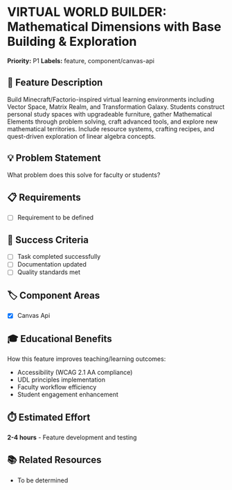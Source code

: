 # VIRTUAL WORLD BUILDER: Mathematical Dimensions with Base Building & Exploration

**Priority:** P1
**Labels:** feature, component/canvas-api

## 🚀 Feature Description
Build Minecraft/Factorio-inspired virtual learning environments including Vector Space, Matrix Realm, and Transformation Galaxy. Students construct personal study spaces with upgradeable furniture, gather Mathematical Elements through problem solving, craft advanced tools, and explore new mathematical territories. Include resource systems, crafting recipes, and quest-driven exploration of linear algebra concepts.

## 💡 Problem Statement
What problem does this solve for faculty or students?

## 📋 Requirements
- [ ] Requirement to be defined

## 🎯 Success Criteria
- [ ] Task completed successfully
- [ ] Documentation updated
- [ ] Quality standards met

## 🏷️ Component Areas
- [x] Canvas Api

## 🎓 Educational Benefits
How this feature improves teaching/learning outcomes:
- Accessibility (WCAG 2.1 AA compliance)
- UDL principles implementation
- Faculty workflow efficiency
- Student engagement enhancement

## ⏱️ Estimated Effort
**2-4 hours** - Feature development and testing

## 📚 Related Resources
- To be determined
